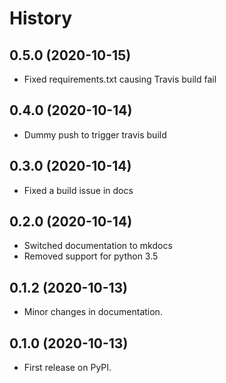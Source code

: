 History
=======

0.5.0 (2020-10-15)
------------------

- Fixed requirements.txt causing Travis build fail

0.4.0 (2020-10-14)
------------------

- Dummy push to trigger travis build

0.3.0 (2020-10-14)
------------------

- Fixed a build issue in docs

0.2.0 (2020-10-14)
------------------

- Switched documentation to mkdocs
- Removed support for python 3.5

0.1.2 (2020-10-13)
------------------

-   Minor changes in documentation.

0.1.0 (2020-10-13)
------------------

-   First release on PyPI.

